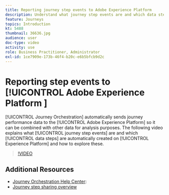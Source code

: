 ```yaml
---
title: Reporting journey step events to Adobe Experience Platform 
description: Understand what journey step events are and which data steps are and how to explore them.
feature: Journeys
topics: Introduction
kt: 5488
thumbnail: 36636.jpg
audience: user
doc-type: video
activity: use
role: Business Practitioner, Administrator
exl-id: 1ce7909e-173b-46f4-b20c-e6b5bfcb9d2c
---
```

# Reporting step events to [!UICONTROL Adobe Experience Platform ]

[!UICONTROL Journey Orchestration] automatically sends journey performance data to the [!UICONTROL Adobe Experience Platform] so it can be combined with other data for analysis purposes.
The following video explains what [!UICONTROL journey step events] are and which [!UICONTROL data steps] are automatically created on [!UICONTROL Experience Platform] and how to explore these.

>[!VIDEO](https://video.tv.adobe.com/v/36636?quality=12)

## Additional Resources

* [Journey Orchestration Help Center](https://docs.adobe.com/content/help/en/journeys/using/journey-orchestration-home.html):
* [Journey step sharing overview](https://docs.adobe.com/content/help/en/journeys/using/building-journeys/sharing-journey-steps/sharing-overview.html)
